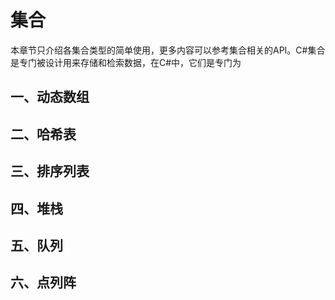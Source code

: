 # 集合
本章节只介绍各集合类型的简单使用，更多内容可以参考集合相关的API。C#集合是专门被设计用来存储和检索数据，在C#中，它们是专门为
## 一、动态数组

## 二、哈希表
## 三、排序列表
## 四、堆栈
## 五、队列
## 六、点列阵